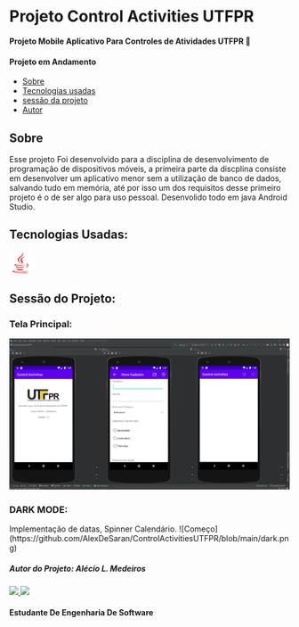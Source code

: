 <h1> Projeto Control Activities UTFPR </h1>
<p><b>Projeto Mobile Aplicativo Para Controles de Atividades UTFPR 🧮</b></p>


<h4> 
	Projeto em Andamento
</h4>

<ul>
 <li><a href="#sobre">Sobre</a></li>
 <li><a href="#tecnologias">Tecnologias usadas</a></li> 
 <li><a href="#sessao">sessão da projeto</a></li>
 <li><a href="#autor">Autor</a></li> 
</ul>

<h2 id="sobre">Sobre</h2>
<p>Esse projeto Foi desenvolvido para a disciplina de desenvolvimento de programação de dispositivos móveis, a primeira parte da discplina consiste em desenvolver um aplicativo menor sem a utilização de banco de dados, salvando tudo em memória, até por isso um dos requisitos desse primeiro projeto é o de ser algo para uso pessoal.
Desenvolido todo em java Android Studio.</p>

<h2 Requisitos Minimos para Rodar o APP.</h2>

	

<h2 id="tecnologias">Tecnologias Usadas:</h2>

<p>
  <img src="https://github.com/devicons/devicon/blob/master/icons/java/java-plain.svg" alt="VSCode" width="40" height="40"/><img                                                                                                                          
 
</p>

<h2 id="sessao">Sessão do Projeto:</h2>

<h3>Tela Principal:</h3>


![Começo](https://github.com/AlexDeSaran/ControlActivitiesUTFPR/blob/main/print.png)
<h3>DARK MODE:</h3>
Implementação de datas, Spinner Calendário.
![Começo](https://github.com/AlexDeSaran/ControlActivitiesUTFPR/blob/main/dark.png)

##### Autor do Projeto: Alécio L. Medeiros

<p> 
  <a href="https://www.linkedin.com/in/alex-leandro-medeiros-5b68741a3/">
    <img src="https://img.shields.io/badge/LinkedIn-0077B5?style=for-the-badge&logo=linkedin&logoColor=white" />
  </a> 
  <a href="https://github.com/AlexDeSaran">
    <img src="https://img.shields.io/badge/GitHub-100000?style=for-the-badge&logo=github&logoColor=white" />
  </a>   
  </a>   
</p>

#### Estudante De Engenharia De Software
 
